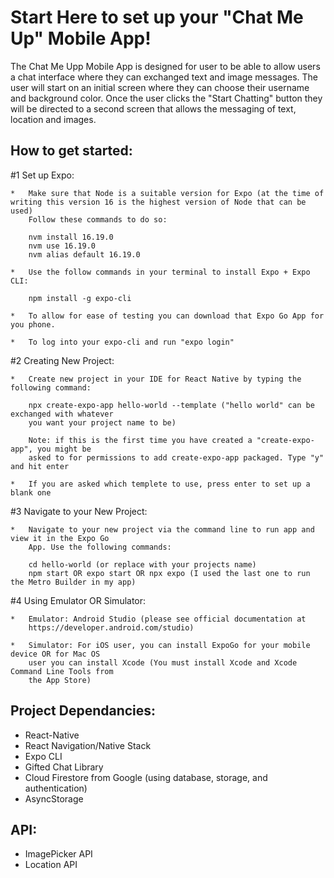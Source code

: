 # Start Here to set up your "Chat Me Up" Mobile App!

The Chat Me Upp Mobile App is designed for user to be able to allow users a chat interface where they can exchanged text and image messages. The user will start on an initial screen where they can choose their username and background color. Once the user clicks the "Start Chatting" button they will be directed to a second screen that allows the messaging of text, location and images. 


## How to get started:

#1 Set up Expo:

    *   Make sure that Node is a suitable version for Expo (at the time of writing this version 16 is the highest version of Node that can be used)
        Follow these commands to do so:

        nvm install 16.19.0
        nvm use 16.19.0
        nvm alias default 16.19.0

    *   Use the follow commands in your terminal to install Expo + Expo CLI:

        npm install -g expo-cli

    *   To allow for ease of testing you can download that Expo Go App for you phone. 

    *   To log into your expo-cli and run "expo login"

#2 Creating New Project:

    *   Create new project in your IDE for React Native by typing the following command:
        
        npx create-expo-app hello-world --template ("hello world" can be exchanged with whatever
        you want your project name to be)

        Note: if this is the first time you have created a "create-expo-app", you might be 
        asked to for permissions to add create-expo-app packaged. Type "y" and hit enter

    *   If you are asked which templete to use, press enter to set up a blank one

#3 Navigate to your New Project:

    *   Navigate to your new project via the command line to run app and view it in the Expo Go 
        App. Use the following commands:

        cd hello-world (or replace with your projects name)
        npm start OR expo start OR npx expo (I used the last one to run the Metro Builder in my app)

#4 Using Emulator OR Simulator:

    *   Emulator: Android Studio (please see official documentation at 
        https://developer.android.com/studio)

    *   Simulator: For iOS user, you can install ExpoGo for your mobile device OR for Mac OS 
        user you can install Xcode (You must install Xcode and Xcode Command Line Tools from
        the App Store)
        
    

## Project Dependancies:
*   React-Native
*   React Navigation/Native Stack
*   Expo CLI
*   Gifted Chat Library
*   Cloud Firestore from Google (using database, storage, and authentication)
*   AsyncStorage

## API:
*   ImagePicker API
*   Location API

